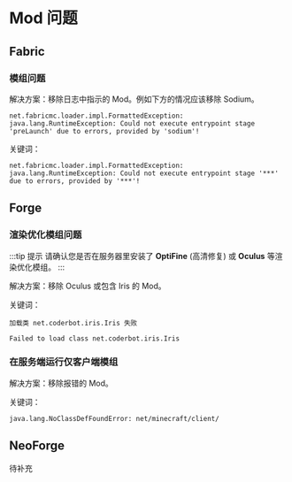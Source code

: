 # Mod 问题

## Fabric

### 模组问题

解决方案：移除日志中指示的 Mod。例如下方的情况应该移除 Sodium。

```
net.fabricmc.loader.impl.FormattedException: java.lang.RuntimeException: Could not execute entrypoint stage 'preLaunch' due to errors, provided by 'sodium'!
```

关键词：

```
net.fabricmc.loader.impl.FormattedException: java.lang.RuntimeException: Could not execute entrypoint stage '***' due to errors, provided by '***'!
```

## Forge

### 渲染优化模组问题

:::tip 提示
请确认您是否在服务器里安装了 **OptiFine** (高清修复) 或 **Oculus** 等渲染优化模组。
:::

解决方案：移除 Oculus 或包含 Iris 的 Mod。

关键词：
```
加载类 net.coderbot.iris.Iris 失败

Failed to load class net.coderbot.iris.Iris
```

### 在服务端运行仅客户端模组

解决方案：移除报错的 Mod。

关键词：
```
java.lang.NoClassDefFoundError: net/minecraft/client/
```

## NeoForge

待补充
